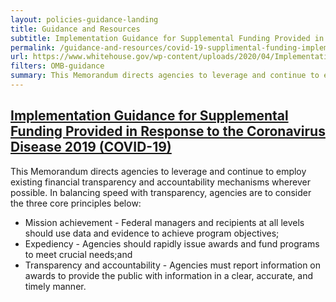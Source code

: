 ```yaml
---
layout: policies-guidance-landing
title: Guidance and Resources
subtitle: Implementation Guidance for Supplemental Funding Provided in Response to the Coronavirus Disease 2019 (COVID-19)
permalink: /guidance-and-resources/covid-19-supplimental-funding-implemenation-guidance/
url: https://www.whitehouse.gov/wp-content/uploads/2020/04/Implementation-Guidance-for-Supplemental-Funding-Provided-in-Response.pdf
filters: OMB-guidance
summary: This Memorandum directs agencies to leverage and continue to employ existing financial ...
---
```


## [Implementation Guidance for Supplemental Funding Provided in Response to the Coronavirus Disease 2019 (COVID-19)](https://www.whitehouse.gov/wp-content/uploads/2020/04/Implementation-Guidance-for-Supplemental-Funding-Provided-in-Response.pdf)

This Memorandum directs agencies to leverage and continue to employ existing financial transparency and accountability mechanisms wherever possible. In balancing speed with transparency, agencies are to consider the three core principles below:

- Mission achievement - Federal managers and recipients at all levels should use data and evidence to achieve program objectives;
- Expediency - Agencies should rapidly issue awards and fund programs to meet crucial needs;and
- Transparency and accountability - Agencies must report information on awards to provide the public with information in a clear, accurate, and timely manner.

